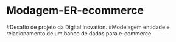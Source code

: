# Modagem-ER-ecommerce
#Desafio de projeto da Digital Inovation.
#Modelagem entidade e relacionamento de um banco de dados para e-commerce.
